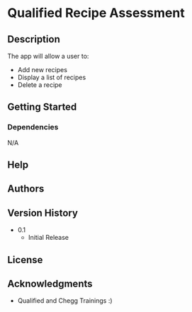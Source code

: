 # Qualified Recipe Assessment



## Description
The app will allow a user to:
* Add new recipes
* Display a list of recipes
* Delete a recipe


## Getting Started

### Dependencies

N/A


## Help

## Authors


## Version History

* 0.1
    * Initial Release

## License


## Acknowledgments
* Qualified and Chegg Trainings :)
